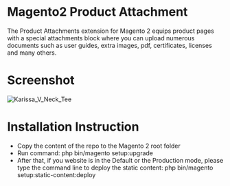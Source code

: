 # Magento2 Product Attachment

The Product Attachments extension for Magento 2 equips product pages with a special attachments block where you can upload numerous documents such as user guides, extra images, pdf, certificates, licenses and many others.

# Screenshot

<img src="https://image.ibb.co/c4uF5k/Karissa_V_Neck_Tee.png" alt="Karissa_V_Neck_Tee" border="0">

# Installation Instruction

- Copy the content of the repo to the Magento 2 root folder
- Run command: php bin/magento setup:upgrade
- After that, if you website is in the Default or the Production mode, please type the command line to deploy the static content: php bin/magento setup:static-content:deploy
